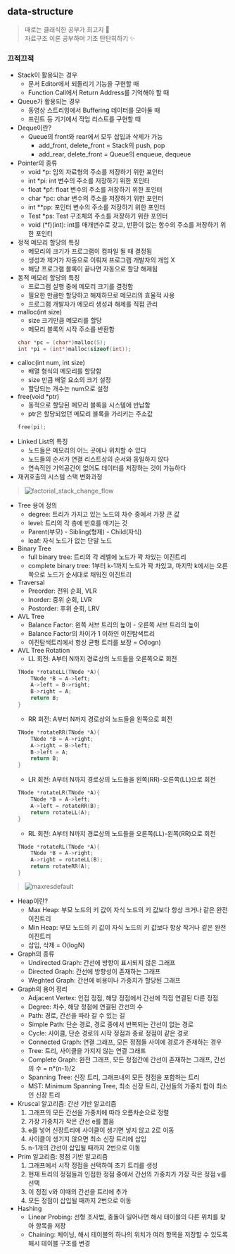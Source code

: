 ## data-structure
> 때로는 클래식한 공부가 최고지 🤭  
> 자료구조 이론 공부하며 기초 탄탄히하기 ✨  

### 끄적끄적
- Stack이 활용되는 경우
    - 문서 Editor에서 되돌리기 기능을 구현할 때
    - Function Call에서 Return Address를 기억해야 할 때
- Queue가 활용되는 경우
    - 동영상 스트리밍에서 Buffering 데이터를 모아둘 때
    - 프린트 등 기기에서 작업 리스트를 구현할 때
- Deque이란?
    - Queue의 front와 rear에서 모두 삽입과 삭제가 가능
        - add_front, delete_front = Stack의 push, pop
        - add_rear, delete_front = Queue의 enqueue, dequeue
- Pointer의 종류
    - void *p: 임의 자료형의 주소를 저장하기 위한 포인터
    - int *pi: int 변수의 주소를 저장하기 위한 포인터
    - float *pf: float 변수의 주소를 저장하기 위한 포인터
    - char *pc: char 변수의 주소를 저장하기 위한 포인터
    - int **pp: 포인터 변수의 주소를 저장하기 위한 포인터
    - Test *ps: Test 구조체의 주소를 저장하기 위한 포인터
    - void (*f)(int): int를 매개변수로 갖고, 반환이 없는 함수의 주소를 저장하기 위한 포인터
- 정적 메모리 할당의 특징
    - 메모리의 크기가 프로그램이 컴파일 될 때 결정됨
    - 생성과 제거가 자동으로 이뤄져 프로그램 개발자의 개입 X
    - 해당 프로그램 블록이 끝나면 자동으로 할당 해제됨
- 동적 메모리 할당의 특징
    - 프로그램 실행 중에 메모리 크기를 결정함
    - 필요한 만큼만 할당하고 해제하므로 메모리의 효율적 사용
    - 프로그램 개발자가 메모리 생성과 해제를 직접 관리
- malloc(int size)
    - size 크기만큼 메모리를 할당
    - 메모리 블록의 시작 주소를 반환함
    ```c
    char *pc = (char*)malloc(5);
    int *pi = (int*)malloc(sizeof(int));
    ```
- calloc(int num, int size)
    - 배열 형식의 메모리를 할당함
    - size 만큼 배열 요소의 크기 설정
    - 할당되는 개수는 num으로 설정
- free(void *ptr)
    - 동적으로 할당된 메모리 블록을 시스템에 반납함
    - ptr은 할당되었던 메모리 블록을 가리키는 주소값
    ```c
    free(pi);
    ```
- Linked List의 특징
    - 노드들은 메모리의 어느 곳에나 위치할 수 있다
    - 노드들의 순서가 연결 리스트상의 순서와 동일하지 않다
    - 연속적인 기억공간이 없어도 데이터를 저장하는 것이 가능하다
- 재귀호출의 시스템 스택 변화과정
> ![factorial_stack_change_flow](https://user-images.githubusercontent.com/20378368/141251945-2c637b82-c2e0-4f79-9b36-99dd91b79873.png)
- Tree 용어 정의
    - degree: 트리가 가지고 있는 노드의 차수 중에서 가장 큰 값
    - level: 트리의 각 층에 번호를 매기는 것
    - Parent(부모) - Sibling(형제) - Child(자식)
    - leaf: 자식 노드가 없는 단말 노드
- Binary Tree
    - full binary tree: 트리의 각 레벨에 노드가 꽉 차있는 이진트리
    - complete binary tree: 1부터 k-1까지 노드가 꽉 차있고, 마지막 k에서는 오른쪽으로 노드가 순서대로 채워진 이진트리
- Traversal
    - Preorder: 전위 순회, VLR
    - Inorder: 중위 순회, LVR
    - Postorder: 후위 순회, LRV
- AVL Tree
    - Balance Factor: 왼쪽 서브 트리의 높이 - 오른쪽 서브 트리의 높이
    - Balance Factor의 차이가 1 이하인 이진탐색트리
    - 이진탐색트리에서 항상 균형 트리를 보장 = O(logn)
- AVL Tree Rotation
    - LL 회전: A부터 N까지 경로상의 노드들을 오른쪽으로 회전
    ```c
    TNode *rotateLL(TNode *A){
        TNode *B = A->left;
        A->left = B->right;
        B->right = A;
        return B;
    }
    ```
    - RR 회전: A부터 N까지 경로상의 노드들을 왼쪽으로 회전
    ```c
    TNode *rotateRR(TNode *A){
        TNode *B = A->right;
        A->right = B->left;
        B->left = A;
        return B;
    }
    ```
    - LR 회전: A부터 N까지 경로상의 노드들을 왼쪽(RR)-오른쪽(LL)으로 회전
    ```c
    TNode *rotateLR(TNode *A){
        TNode *B = A->left;
        A->left = rotateRR(B);
        return rotateLL(A);
    }
    ```
    - RL 회전: A부터 N까지 경로상의 노드들을 오른쪽(LL)-왼쪽(RR)으로 회전
    ```c
    TNode *rotateRL(TNode *A){
        TNode *B = A->right;
        A->right = rotateLL(B);
        return rotateRR(A);
    }
    ```
> ![maxresdefault](https://user-images.githubusercontent.com/20378368/143194964-68140182-2209-4d8a-8531-5b7ef3955593.jpg)
- Heap이란?
    - Max Heap: 부모 노드의 키 값이 자식 노드의 키 값보다 항상 크거나 같은 완전이진트리
    - Min Heap: 부모 노드의 키 값이 자식 노드의 키 값보다 항상 작거나 같은 완전이진트리
    - 삽입, 삭제 = O(logN)
- Graph의 종류
    - Undirected Graph: 간선에 방향이 표시되지 않은 그래프
    - Directed Graph: 간선에 방향성이 존재하는 그래프
    - Weghted Graph: 간선에 비용이나 가중치가 할당된 그래프
- Graph의 용어 정리
    - Adjacent Vertex: 인접 정점, 해당 정점에서 간선에 직접 연결된 다른 정점
    - Degree: 차수, 해당 정점에 연결된 간선의 수
    - Path: 경로, 간선을 따라 갈 수 있는 길
    - Simple Path: 단순 경로, 경로 중에서 반복되는 간선이 없는 경로
    - Cycle: 사이클, 단순 경로의 시작 정점과 종료 정점이 같은 경로
    - Connected Graph: 연결 그래프, 모든 정점들 사이에 경로가 존재하는 경우
    - Tree: 트리, 사이클을 가지지 않는 연결 그래프
    - Complete Graph: 완전 그래프, 모든 정점간에 간선이 존재하는 그래프, 간선의 수 = n*(n-1)/2
    - Spanning Tree: 신장 트리, 그래프내의 모든 정점을 포함하는 트리
    - MST: Minimum Spanning Tree, 최소 신장 트리, 간선들의 가중치 합이 최소인 신장 트리
- Kruscal 알고리즘: 간선 기반 알고리즘
    1. 그래프의 모든 간선을 가중치에 따라 오름차순으로 정렬
    2. 가장 가중치가 작은 간선 e를 뽑음
    3. e를 넣어 신장트리에 사이클이 생기면 넣지 않고 2로 이동
    4. 사이클이 생기지 않으면 최소 신장 트리에 삽입
    5. n-1개의 간선이 삽입될 때까지 2번으로 이동
- Prim 알고리즘: 정점 기반 알고리즘
    1. 그래프에서 시작 정점을 선택하여 초기 트리를 생성
    2. 현재 트리의 정점들과 인접한 정점 중에서 간선의 가중치가 가장 작은 정점 v를 선택
    3. 이 정점 v와 이때의 간선을 트리에 추가
    4. 모든 정점이 삽입될 때까지 2번으로 이동
- Hashing
    - Linear Probing: 선형 조사법, 충돌이 일어나면 해시 테이블의 다른 위치를 찾아 항목을 저장
    - Chaining: 체이닝, 해시 테이블의 하나의 위치가 여러 항목을 저장할 수 있도록 해시 테이블 구조를 변경